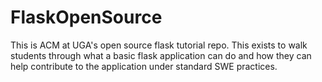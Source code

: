 # FlaskOpenSource


This is ACM at UGA's open source flask tutorial repo. This exists to walk students through what a basic flask application can do and how they can help contribute
to the application under standard SWE practices.
